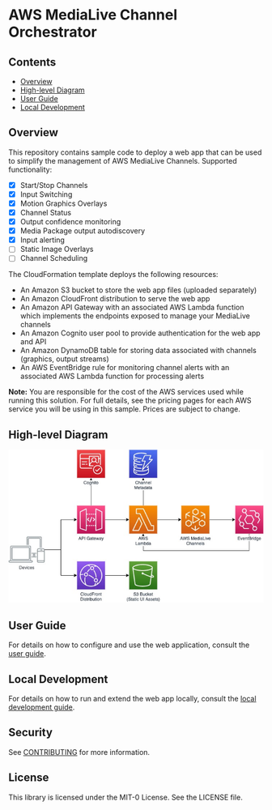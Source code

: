 # AWS MediaLive Channel Orchestrator

## Contents

- [Overview](#overview)
- [High-level Diagram](#high-level-diagram)
- [User Guide](#user-guide)
- [Local Development](#local-development)

## Overview

This repository contains sample code to deploy a web app that can be used to
simplify the management of AWS MediaLive Channels. Supported functionality:
- [x] Start/Stop Channels
- [x] Input Switching
- [x] Motion Graphics Overlays
- [x] Channel Status
- [x] Output confidence monitoring
- [x] Media Package output autodiscovery
- [x] Input alerting
- [ ] Static Image Overlays
- [ ] Channel Scheduling

The CloudFormation template deploys the following resources:

- An Amazon S3 bucket to store the web app files (uploaded separately)
- An Amazon CloudFront distribution to serve the web app
- An Amazon API Gateway with an associated AWS Lambda function which
  implements the endpoints exposed to manage your MediaLive channels
- An Amazon Cognito user pool to provide authentication for the web app and API
- An Amazon DynamoDB table for storing data associated with channels (graphics, output streams)
- An AWS EventBridge rule for monitoring channel alerts with an associated
  AWS Lambda function for processing alerts

**Note:** You are responsible for the cost of the AWS services used while running this solution.
For full details, see the pricing pages for each AWS service you will be using in this sample.
Prices are subject to change.

## High-level Diagram

![Solution architectures](docs/architecture.jpg)

## User Guide

For details on how to configure and use the web application, consult the [user guide](./docs/USER_GUIDE.md).

## Local Development

For details on how to run and extend the web app locally, consult the [local development guide](./docs/LOCAL_DEVELOPMENT.md).

## Security

See [CONTRIBUTING](CONTRIBUTING.md#security-issue-notifications) for more information.

## License

This library is licensed under the MIT-0 License. See the LICENSE file.

